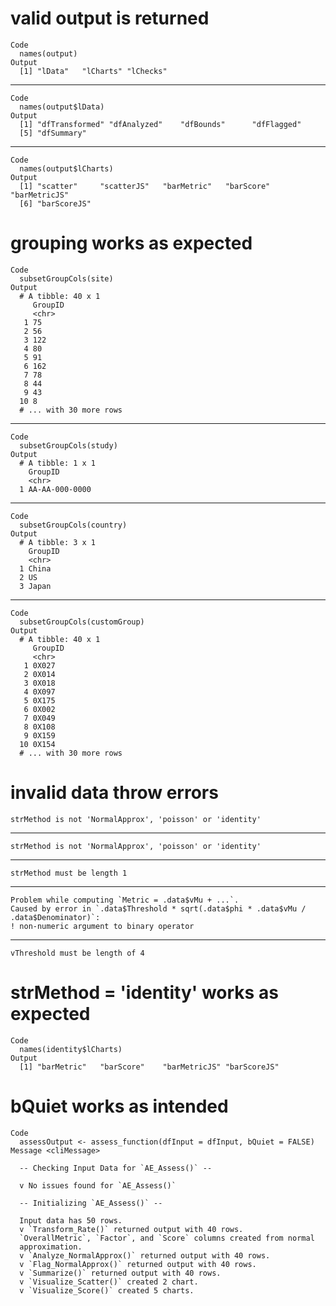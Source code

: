 # valid output is returned

    Code
      names(output)
    Output
      [1] "lData"   "lCharts" "lChecks"

---

    Code
      names(output$lData)
    Output
      [1] "dfTransformed" "dfAnalyzed"    "dfBounds"      "dfFlagged"    
      [5] "dfSummary"    

---

    Code
      names(output$lCharts)
    Output
      [1] "scatter"     "scatterJS"   "barMetric"   "barScore"    "barMetricJS"
      [6] "barScoreJS" 

# grouping works as expected

    Code
      subsetGroupCols(site)
    Output
      # A tibble: 40 x 1
         GroupID
         <chr>  
       1 75     
       2 56     
       3 122    
       4 80     
       5 91     
       6 162    
       7 78     
       8 44     
       9 43     
      10 8      
      # ... with 30 more rows

---

    Code
      subsetGroupCols(study)
    Output
      # A tibble: 1 x 1
        GroupID       
        <chr>         
      1 AA-AA-000-0000

---

    Code
      subsetGroupCols(country)
    Output
      # A tibble: 3 x 1
        GroupID
        <chr>  
      1 China  
      2 US     
      3 Japan  

---

    Code
      subsetGroupCols(customGroup)
    Output
      # A tibble: 40 x 1
         GroupID
         <chr>  
       1 0X027  
       2 0X014  
       3 0X018  
       4 0X097  
       5 0X175  
       6 0X002  
       7 0X049  
       8 0X108  
       9 0X159  
      10 0X154  
      # ... with 30 more rows

# invalid data throw errors

    strMethod is not 'NormalApprox', 'poisson' or 'identity'

---

    strMethod is not 'NormalApprox', 'poisson' or 'identity'

---

    strMethod must be length 1

---

    Problem while computing `Metric = .data$vMu + ...`.
    Caused by error in `.data$Threshold * sqrt(.data$phi * .data$vMu / .data$Denominator)`:
    ! non-numeric argument to binary operator

---

    vThreshold must be length of 4

# strMethod = 'identity' works as expected

    Code
      names(identity$lCharts)
    Output
      [1] "barMetric"   "barScore"    "barMetricJS" "barScoreJS" 

# bQuiet works as intended

    Code
      assessOutput <- assess_function(dfInput = dfInput, bQuiet = FALSE)
    Message <cliMessage>
      
      -- Checking Input Data for `AE_Assess()` --
      
      v No issues found for `AE_Assess()`
      
      -- Initializing `AE_Assess()` --
      
      Input data has 50 rows.
      v `Transform_Rate()` returned output with 40 rows.
      `OverallMetric`, `Factor`, and `Score` columns created from normal
      approximation.
      v `Analyze_NormalApprox()` returned output with 40 rows.
      v `Flag_NormalApprox()` returned output with 40 rows.
      v `Summarize()` returned output with 40 rows.
      v `Visualize_Scatter()` created 2 chart.
      v `Visualize_Score()` created 5 charts.

